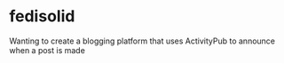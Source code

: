 # fedisolid

Wanting to create a blogging platform that uses ActivityPub to announce when a post is made
